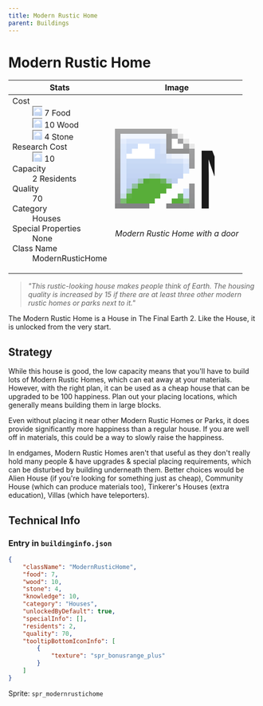 ```yaml
---
title: Modern Rustic Home
parent: Buildings
---
```

# Modern Rustic Home

[//]: # (Pre-generated content)
<table><thead><tr><th>Stats</th><th>Image</th></tr></thead><tbody><tr><td><dl><dt>Cost</dt><dd><div class="resource-icon"><img style="object-position: -1009px -533px;" src="https://tfe2-wiki.github.io/assets/sprites.png"></div> 7 Food<br><div class="resource-icon"><img style="object-position: -637px -751px;" src="https://tfe2-wiki.github.io/assets/sprites.png"></div> 10 Wood<br><div class="resource-icon"><img style="object-position: -637px -737px;" src="https://tfe2-wiki.github.io/assets/sprites.png"></div> 4 Stone</dd><dt>Research Cost</dt><dd><div class="resource-icon"><img style="object-position: -268px -522px;" src="https://tfe2-wiki.github.io/assets/sprites.png"></div> 10</dd><dt>Capacity</dt><dd>2 Residents</dd><dt>Quality</dt><dd>70</dd><dt>Category</dt><dd>Houses</dd><dt>Special Properties</dt><dd>None</dd><dt>Class Name</dt><dd>ModernRusticHome</dd></dl></td><td><style>.building-image {width: 200px;height: 200px;overflow: hidden;position: relative;}.building-image img {image-rendering: pixelated;object-fit: none;transform: scale(10);transform-origin: left top;position: absolute;left: 0;top: 0;}.resource-image {width: 200px;height: 200px;overflow: hidden;position: relative;}.resource-image img {image-rendering: pixelated;object-fit: none;transform: scale(20);transform-origin: left top;position: absolute;left: 0;top: 0;}.building-icon {width: 20px;height: 20px;overflow: hidden;position: relative;display: inline-block;}.building-icon img {image-rendering: pixelated;object-fit: none;transform: scale(1);transform-origin: left top;position: absolute;left: 0;top: 0;}.resource-icon {width: 20px;height: 20px;overflow: hidden;position: relative;display: inline-block;}.resource-icon img {image-rendering: pixelated;object-fit: none;transform: scale(2);transform-origin: left top;position: absolute;left: 0;top: 0;}</style><div class="building-image"><img style="object-position: -46px -994px;" src="https://tfe2-wiki.github.io/assets/sprites.png" alt="Modern Rustic Home Back"><img style="object-position: -24px -994px;" src="https://tfe2-wiki.github.io/assets/sprites.png" alt="Modern Rustic Home"></div><i>Modern Rustic Home with a door</i></td></tr></tbody></table><blockquote><i>"This rustic-looking house makes people think of Earth. The housing quality is increased by 15 if there are at least three other modern rustic homes or parks next to it."</i></blockquote>

The Modern Rustic Home is a House in The Final Earth 2. Like the House, it is unlocked from the very start.

## Strategy

While this house is good, the low capacity means that you'll have to build lots of Modern Rustic Homes, which can eat away at your materials. However, with the right plan, it can be used as a cheap house that can be upgraded to be 100 happiness. Plan out your placing locations, which generally means building them in large blocks.

Even without placing it near other Modern Rustic Homes or Parks, it does provide significantly more happiness than a regular house. If you are well off in materials, this could be a way to slowly raise the happiness.

In endgames, Modern Rustic Homes aren't that useful as they don't really hold many people & have upgrades & special placing requirements, which can be disturbed by building underneath them. Better choices would be Alien House (if you're looking for something just as cheap), Community House (which can produce materials too), Tinkerer's Houses (extra education), Villas (which have teleporters).

## Technical Info
### Entry in `buildinginfo.json`

```json
{
    "className": "ModernRusticHome",
    "food": 7,
    "wood": 10,
    "stone": 4,
    "knowledge": 10,
    "category": "Houses",
    "unlockedByDefault": true,
    "specialInfo": [],
    "residents": 2,
    "quality": 70,
    "tooltipBottomIconInfo": [
        {
            "texture": "spr_bonusrange_plus"
        }
    ]
}
```

Sprite: `spr_modernrustichome`

